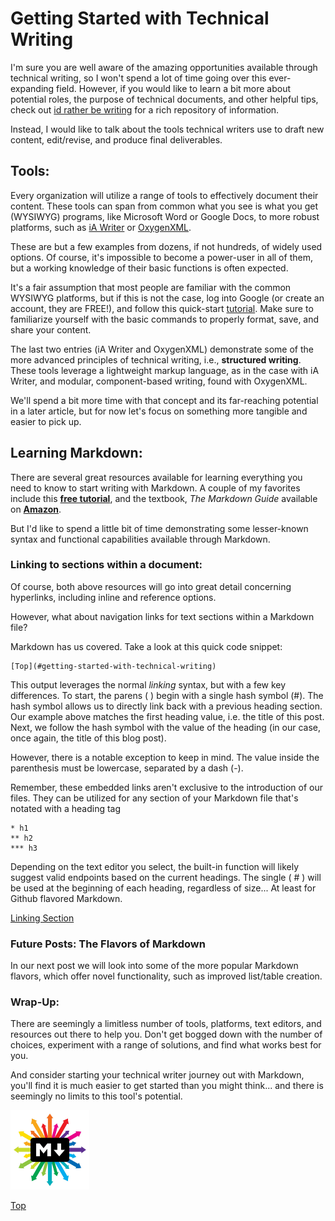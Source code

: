 # Getting Started with Technical Writing

I'm sure you are well aware of the amazing opportunities available through technical writing, so I won't spend a lot of time going over this ever-expanding field. However, if you would like to learn a bit more about potential roles, the purpose of technical documents, and other helpful tips, check out [id rather be writing](https://idratherbewriting.com/) for a rich repository of information.  

Instead, I would like to talk about the tools technical writers use to draft new content, edit/revise, and produce final deliverables.

## Tools:

Every organization will utilize a range of tools to effectively document their content. These tools can span from common what you see is what you get (WYSIWYG) programs, like Microsoft Word or Google Docs, to more robust platforms, such as [iA Writer](https://ia.net/writer) or [OxygenXML](https://www.oxygenxml.com/).  

These are but a few examples from dozens, if not hundreds, of widely used options. Of course, it's impossible to become a power-user in all of them, but a working knowledge of their basic functions is often expected.  

It's a fair assumption that most people are familiar with the common WYSIWYG platforms, but if this is not the case, log into Google (or create an account, they are FREE!), and follow this quick-start [tutorial](https://support.google.com/docs/answer/7068618?hl=en&co=GENIE.Platform%3DDesktop&oco=0). Make sure to familiarize yourself with the basic commands to properly format, save, and share your content. 

The last two entries (iA Writer and OxygenXML) demonstrate some of the more advanced principles of technical writing, i.e., **structured writing**. These tools leverage a lightweight markup language, as in the case with iA Writer, and modular, component-based writing, found with OxygenXML.  

We'll spend a bit more time with that concept and its far-reaching potential in a later article, but for now let's focus on something more tangible and easier to pick up.

## Learning Markdown:

There are several great resources available for learning everything you need to know to start writing with Markdown. A couple of my favorites include this [**free tutorial**](https://www.markdowntutorial.com/lesson/1/), and the textbook, *The Markdown Guide* available on [**Amazon**](https://www.amazon.com/Markdown-Guide-Matt-Cone-ebook/dp/B07G7JB641/ref=sr_1_1?crid=V3PPDG97Z61J&keywords=markdown+guide&qid=1678321060&sprefix=markdown+guid%2Caps%2C183&sr=8-1). 

But I'd like to spend a little bit of time demonstrating some lesser-known syntax and functional capabilities available through Markdown.

### Linking to sections within a document: 
Of course, both above resources will go into great detail concerning hyperlinks, including inline and reference options. 

However, what about navigation links for text sections within a Markdown file?

Markdown has us covered. Take a look at this quick code snippet:

~~~ 
[Top](#getting-started-with-technical-writing)
~~~

This output leverages the normal *linking* syntax, but with a few key differences. To start, the parens ( ) begin with a single hash symbol (#). The hash symbol allows us to directly link back with a previous heading section. Our example above matches the first heading value, i.e. the title of this post. Next, we follow the hash symbol with the value of the heading (in our case, once again, the title of this blog post).

However, there is a notable exception to keep in mind. The value inside the parenthesis must be lowercase, separated by a dash (-).

Remember, these embedded links aren't exclusive to the introduction of our files. They can be utilized for any section of your Markdown file that's notated with a heading tag

~~~
* h1
** h2
*** h3 
~~~

Depending on the text editor you select, the built-in function will likely suggest valid endpoints based on the current headings. The single ( # ) will be used at the beginning of each heading, regardless of size... At least for Github flavored Markdown.

[Linking Section](#linking-to-sections-within-a-document)

### Future Posts: The Flavors of Markdown
In our next post we will look into some of the more popular Markdown flavors, which offer novel functionality, such as improved list/table creation. 

### Wrap-Up: 
There are seemingly a limitless number of tools, platforms, text editors, and resources out there to help you. Don't get bogged down with the number of choices, experiment with a range of solutions, and find what works best for you.

And consider starting your technical writer journey out with Markdown, you'll find it is much easier to get started than you might think... and there is seemingly no limits to this tool's potential. 

<img src="https://raw.githubusercontent.com/grassLEE/grassleeblog/main/images/markdown.jpg" width="25%" height="25%">

[Top](#getting-started-with-technical-writing)
